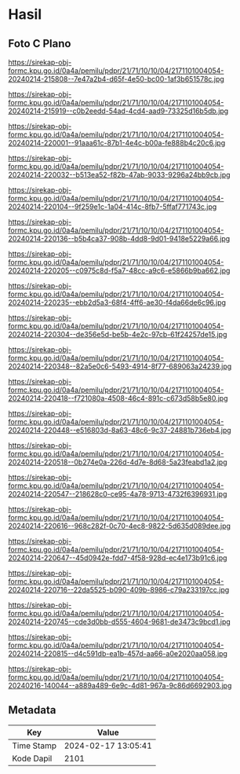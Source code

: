 # Hasil

## Foto C Plano

https://sirekap-obj-formc.kpu.go.id/0a4a/pemilu/pdpr/21/71/10/10/04/2171101004054-20240214-215808--7e47a2b4-d65f-4e50-bc00-1af3b651578c.jpg

https://sirekap-obj-formc.kpu.go.id/0a4a/pemilu/pdpr/21/71/10/10/04/2171101004054-20240214-215919--c0b2eedd-54ad-4cd4-aad9-73325d16b5db.jpg

https://sirekap-obj-formc.kpu.go.id/0a4a/pemilu/pdpr/21/71/10/10/04/2171101004054-20240214-220001--91aaa61c-87b1-4e4c-b00a-fe888b4c20c6.jpg

https://sirekap-obj-formc.kpu.go.id/0a4a/pemilu/pdpr/21/71/10/10/04/2171101004054-20240214-220032--b513ea52-f82b-47ab-9033-9296a24bb9cb.jpg

https://sirekap-obj-formc.kpu.go.id/0a4a/pemilu/pdpr/21/71/10/10/04/2171101004054-20240214-220104--9f259e1c-1a04-414c-8fb7-5ffaf771743c.jpg

https://sirekap-obj-formc.kpu.go.id/0a4a/pemilu/pdpr/21/71/10/10/04/2171101004054-20240214-220136--b5b4ca37-908b-4dd8-9d01-9418e5229a66.jpg

https://sirekap-obj-formc.kpu.go.id/0a4a/pemilu/pdpr/21/71/10/10/04/2171101004054-20240214-220205--c0975c8d-f5a7-48cc-a9c6-e5866b9ba662.jpg

https://sirekap-obj-formc.kpu.go.id/0a4a/pemilu/pdpr/21/71/10/10/04/2171101004054-20240214-220235--ebb2d5a3-68f4-4ff6-ae30-f4da66de6c96.jpg

https://sirekap-obj-formc.kpu.go.id/0a4a/pemilu/pdpr/21/71/10/10/04/2171101004054-20240214-220304--de356e5d-be5b-4e2c-97cb-61f24257de15.jpg

https://sirekap-obj-formc.kpu.go.id/0a4a/pemilu/pdpr/21/71/10/10/04/2171101004054-20240214-220348--82a5e0c6-5493-4914-8f77-689063a24239.jpg

https://sirekap-obj-formc.kpu.go.id/0a4a/pemilu/pdpr/21/71/10/10/04/2171101004054-20240214-220418--f721080a-4508-46c4-891c-c673d58b5e80.jpg

https://sirekap-obj-formc.kpu.go.id/0a4a/pemilu/pdpr/21/71/10/10/04/2171101004054-20240214-220448--e516803d-8a63-48c6-9c37-24881b736eb4.jpg

https://sirekap-obj-formc.kpu.go.id/0a4a/pemilu/pdpr/21/71/10/10/04/2171101004054-20240214-220518--0b274e0a-226d-4d7e-8d68-5a23feabd1a2.jpg

https://sirekap-obj-formc.kpu.go.id/0a4a/pemilu/pdpr/21/71/10/10/04/2171101004054-20240214-220547--218628c0-ce95-4a78-9713-4732f6396931.jpg

https://sirekap-obj-formc.kpu.go.id/0a4a/pemilu/pdpr/21/71/10/10/04/2171101004054-20240214-220616--968c282f-0c70-4ec8-9822-5d635d089dee.jpg

https://sirekap-obj-formc.kpu.go.id/0a4a/pemilu/pdpr/21/71/10/10/04/2171101004054-20240214-220647--45d0942e-fdd7-4f58-928d-ec4e173b91c6.jpg

https://sirekap-obj-formc.kpu.go.id/0a4a/pemilu/pdpr/21/71/10/10/04/2171101004054-20240214-220716--22da5525-b090-409b-8986-c79a233197cc.jpg

https://sirekap-obj-formc.kpu.go.id/0a4a/pemilu/pdpr/21/71/10/10/04/2171101004054-20240214-220745--cde3d0bb-d555-4604-9681-de3473c9bcd1.jpg

https://sirekap-obj-formc.kpu.go.id/0a4a/pemilu/pdpr/21/71/10/10/04/2171101004054-20240214-220815--d4c591db-ea1b-457d-aa66-a0e2020aa058.jpg

https://sirekap-obj-formc.kpu.go.id/0a4a/pemilu/pdpr/21/71/10/10/04/2171101004054-20240216-140044--a889a489-6e9c-4d81-967a-9c86d6692903.jpg


## Metadata

| Key        | Value               |
| ---------- | ------------------- |
| Time Stamp | 2024-02-17 13:05:41 |
| Kode Dapil | 2101                |



